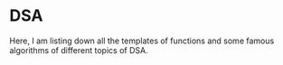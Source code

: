 # DSA
Here, I am listing down all the templates of functions and some famous algorithms of different topics of DSA.   
